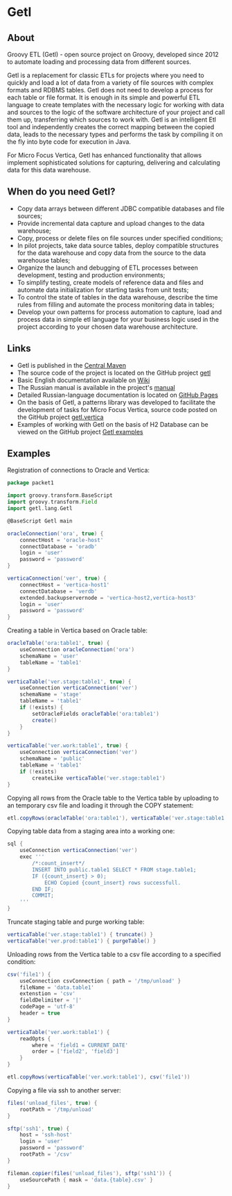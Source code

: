 # Getl
## About
Groovy ETL (Getl) - open source project on Groovy, developed since 2012 to automate loading and processing data from 
different sources. 

Getl is a replacement for classic ETLs for projects where you need to quickly and load a lot of data from a variety of
file sources with complex formats and RDBMS tables. Getl does not need to develop a process for each table or file format. 
It is enough in its simple and powerful ETL language to create templates with the necessary logic for working with data 
and sources to the logic of the software architecture of your project and call them up, transferring which sources to 
work with. Getl is an intelligent Etl tool and independently creates the correct mapping between the copied data, 
leads to the necessary types and performs the task by compiling it on the fly into byte code for execution in Java.

For Micro Focus Vertica, Getl has enhanced functionality that allows implement sophisticated 
solutions for capturing, delivering and calculating data for this data warehouse.

## When do you need Getl?
* Copy data arrays between different JDBC compatible databases and file sources;
* Provide incremental data capture and upload changes to the data warehouse;
* Copy, process or delete files on file sources under specified conditions;
* In pilot projects, take data source tables, deploy compatible structures for the data warehouse and copy
data from the source to the data warehouse tables;
* Organize the launch and debugging of ETL processes between development, testing and production environments;
* To simplify testing, create models of reference data and files and automate data initialization for starting tasks 
from unit tests;
* To control the state of tables in the data warehouse, describe the time rules from filling and automate the process
monitoring data in tables;
* Develop your own patterns for process automation to capture, load and process data in simple etl language for your 
business logic used in the project according to your chosen data warehouse architecture.

## Links
* Getl is published in the [Central Maven](http://search.maven.org/#search%7Cga%7C1%7Cg%3A%22net.sourceforge.getl%22)
* The source code of the project is located on the GitHub project [getl](https://github.com/ascrus/getl)
* Basic English documentation available on [Wiki](https://github.com/ascrus/getl/wiki)
* The Russian manual is available in the project's [manual](https://github.com/ascrus/getl/tree/master/manuals/getl.rus.md) 
* Detailed Russian-language documentation is located on [GitHub Pages](https://github.com/ascrus/getl)
* On the basis of Getl, a patterns library was developed to facilitate the development of tasks for Micro Focus Vertica, 
source code posted on the GitHub project [getl.vertica](https://github.com/ascrus/getl.vertica)  
* Examples of working with Getl on the basis of H2 Database can be viewed on the GitHub project 
[Getl examples](https://github.com/ascrus/getl-examples)

## Examples
Registration of connections to Oracle and Vertica:
```groovy
package packet1

import groovy.transform.BaseScript
import groovy.transform.Field
import getl.lang.Getl

@BaseScript Getl main

oracleConnection('ora', true) {
    connectHost = 'oracle-host'
    connectDatabase = 'oradb'
    login = 'user'
    password = 'password'
}

verticaConnection('ver', true) {
    connectHost = 'vertica-host1'
    connectDatabase = 'verdb'
    extended.backupservernode = 'vertica-host2,vertica-host3'
    login = 'user'
    password = 'password'
}
```

Creating a table in Vertica based on Oracle table:
```groovy
oracleTable('ora:table1', true) {
    useConnection oracleConnection('ora')
    schemaName = 'user'
    tableName = 'table1'
}

verticaTable('ver.stage:table1', true) {
    useConnection verticaConnection('ver')
    schemaName = 'stage'
    tableName = 'table1'
    if (!exists) {
        setOracleFields oracleTable('ora:table1')
        create()
    }
}

verticaTable('ver.work:table1', true) {
    useConnection verticaConnection('ver')
    schemaName = 'public'
    tableName = 'table1'
    if (!exists)
        createLike verticaTable('ver.stage:table1')
}
```

Copying all rows from the Oracle table to the Vertica table by uploading to an temporary csv file and loading 
it through the COPY statement:
```groovy
etl.copyRows(oracleTable('ora:table1'), verticaTable('ver.stage:table1')) { bulkLoad = true }
```

Copying table data from a staging area into a working one:
```groovy
sql {
    useConnection verticaConnection('ver')
    exec '''
        /*:count_insert*/
        INSERT INTO public.table1 SELECT * FROM stage.table1;
        IF ({count_insert} > 0);
            ECHO Copied {count_insert} rows successfull.
        END IF;
        COMMIT;
    ''' 
}
```

Truncate staging table and purge working table:
```groovy
verticaTable('ver.stage:table1') { truncate() }
verticaTable('ver.prod:table1') { purgeTable() }
```

Unloading rows from the Vertica table to a csv file according to a specified condition:
```groovy
csv('file1') {
    useConnection csvConnection { path = '/tmp/unload' }
    fileName = 'data.table1'
    extenstion = 'csv'
    fieldDelimiter = '|'
    codePage = 'utf-8'
    header = true
}

verticaTable('ver.work:table1') {
    readOpts {
        where = 'field1 = CURRENT_DATE'
        order = ['field2', 'field3']
    }
}

etl.copyRows(verticaTable('ver.work:table1'), csv('file1'))
```

Copying a file via ssh to another server:
```groovy
files('unload_files', true) {
    rootPath = '/tmp/unload'
}

sftp('ssh1', true) {
    host = 'ssh-host'
    login = 'user'
    password = 'password'
    rootPath = '/csv'
}

fileman.copier(files('unload_files'), sftp('ssh1')) {
    useSourcePath { mask = 'data.{table}.csv' }
}
```
